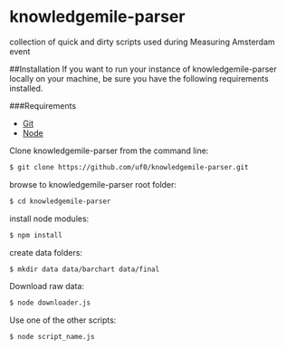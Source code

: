 knowledgemile-parser
====================

collection of quick and dirty scripts used during Measuring Amsterdam event

##Installation
If you want to run your instance of knowledgemile-parser locally on your machine, be sure you have the following requirements installed.

###Requirements

- [Git](http://git-scm.com/book/en/Getting-Started-Installing-Git)
- [Node](http://nodejs.org/)

Clone knowledgemile-parser from the command line:

``` sh
$ git clone https://github.com/uf0/knowledgemile-parser.git
```

browse to knowledgemile-parser root folder:

``` sh
$ cd knowledgemile-parser
```

install node modules:

``` sh
$ npm install
```

create data folders:

``` sh
$ mkdir data data/barchart data/final
```

Download raw data:

``` sh
$ node downloader.js
```

Use one of the other scripts:

``` sh
$ node script_name.js
```